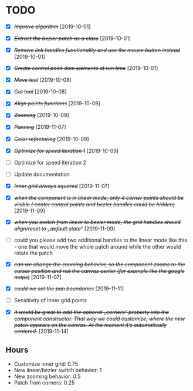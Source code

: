 # TODO

- [X] ~~*Improve algorithm*~~ [2019-10-01]
- [X] ~~*Extract the bezier patch as a class*~~ [2019-10-01]
- [X] ~~*Remove link handles functionality and use the mouse button instead*~~ [2019-10-01]
- [X] ~~*Create control point dom elements at run time*~~ [2019-10-01]
- [X] ~~*Move tool*~~ [2019-10-08]
- [X] ~~*Cut tool*~~ [2019-10-08]
- [X] ~~*Align points functions*~~ [2019-10-09]
- [X] ~~*Zooming*~~ [2019-10-09]
- [X] ~~*Panning*~~ [2019-11-07]
- [X] ~~*Color refactoring*~~ [2019-10-09]
- [X] ~~*Optimize for speed iteration 1*~~ [2019-10-09]
- [ ] Optimize for speed iteration 2
- [ ] Update documentation
- [X] ~~*Inner grid always squared*~~ [2019-11-07]
- [X] ~~*when the component is in linear mode, only 4 corner points should be visible ( center control points and bezier handles could be hidden)*~~ [2019-11-09]
- [X] ~~*when you switch from linear to bezier mode, the grid handles should align/reset to „default state“*~~ [2019-11-09]
- [ ] could you please add two additional handles to the linear mode like this - one that would move the whole patch around while the other would rotate the patch
- [X] ~~*can we change the zooming behavior, so the component zooms to the cursor position and not the canvas center (for example like the google maps)*~~ [2019-11-07]
- [X] ~~*could we set the pan boundaries*~~ [2019-11-11]
- [ ] Sensitivity of inner grid points
- [X] ~~*it would be great to add the optional „corners“ property into the component constructor. That way we could customize, where the new patch appears on the canvas. At the moment it’s automatically centered.*~~ [2019-11-14]


## Hours
- Customize inner grid: 0.75
- New linear/bezier switch behavior: 1
- New zooming behavior: 0.5
- Patch from corners: 0.25
